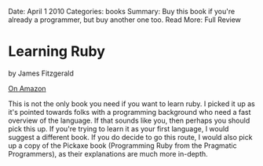 Date: April 1 2010
Categories: books
Summary: Buy this book if you're already a programmer, but buy another one too.
Read More: Full Review

# Learning Ruby

by James Fitzgerald

[On Amazon](http://www.amazon.com/gp/product/0596529864)


This is not the only book you need if you want to learn ruby. I picked it up as it's pointed towards folks with a programming background who need a fast overview of the language. If that sounds like you, then perhaps you should pick this up. If you're trying to learn it as your first language, I would suggest a different book. If you do decide to go this route, I would also pick up a copy of the Pickaxe book (Programming Ruby from the Pragmatic Programmers), as their explanations are much more in-depth.